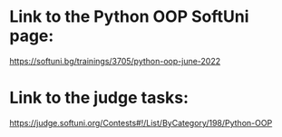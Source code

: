 
# Link to the Python OOP SoftUni page:
https://softuni.bg/trainings/3705/python-oop-june-2022
# Link to the judge tasks: 
https://judge.softuni.org/Contests#!/List/ByCategory/198/Python-OOP

